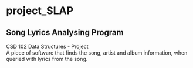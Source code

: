 # project_SLAP
## Song Lyrics Analysing Program
CSD 102 Data Structures - Project  
A piece of software that finds the song, artist and album information, when queried with lyrics from the song.
